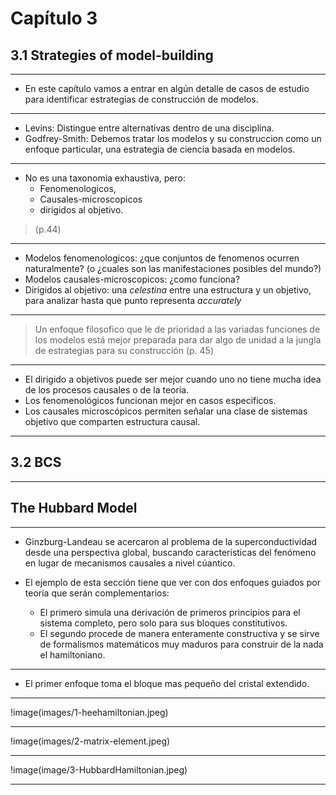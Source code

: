 # Capítulo 3

## 3.1 Strategies of model-building

---
- En este capítulo vamos a entrar en algún detalle de casos de estudio para identificar estrategias de construcción de modelos.

---

- Levins: Distingue entre alternativas dentro de una disciplina.
- Godfrey-Smith: Debemos tratar los modelos y su construccion como un enfoque particular, una estrategia de ciencia basada en modelos.

---

- No es una taxonomia exhaustiva, pero:
    - Fenomenologicos,
    - Causales-microscopicos
    - dirigidos al objetivo.

> (p.44)
---

- Modelos fenomenologicos: ¿que conjuntos de fenomenos ocurren naturalmente? (o ¿cuales son las manifestaciones posibles del mundo?)
- Modelos causales-microscopicos: ¿como funciona?
- Dirigidos al objetivo: una _celestina_ entre una  estructura y un objetivo, para analizar hasta que punto representa _accurately_

---

> Un enfoque filosofico que le de prioridad a las variadas funciones de los modelos está mejor preparada para dar algo de unidad a la jungla de estrategias para su construcción (p. 45)

---

- El dirigido a objetivos puede ser mejor cuando uno no tiene mucha idea de los procesos causales o de la teoría.
- Los fenomenológicos funcionan mejor en casos especificos.
- Los causales microscópicos permiten señalar una clase de sistemas objetivo que comparten estructura causal.

---

## 3.2 BCS 

---
## The Hubbard Model

---

- Ginzburg-Landeau se acercaron al problema de la superconductividad desde una perspectiva global, buscando características del fenómeno en lugar de mecanismos causales a nivel cúantico.

- El ejemplo de esta sección tiene que ver con dos enfoques guiados por teoría que serán complementarios:
    - El primero simula una derivación de primeros principios para el sistema completo, pero solo para sus bloques constitutivos.
    - El segundo procede de manera enteramente constructiva y se sirve de formalismos matemáticos muy maduros para construir de la nada el hamiltoniano.
    
---

- El primer enfoque toma el bloque mas pequeño del cristal extendido.

---

!image(images/1-heehamiltonian.jpeg)

---

!image(images/2-matrix-element.jpeg)

---

!image(image/3-HubbardHamiltonian.jpeg)

---